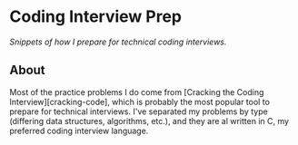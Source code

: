 # Coding Interview Prep

_Snippets of how I prepare for technical coding interviews._

## About
Most of the practice problems I do come from [Cracking the Coding Interview][cracking-code], which is probably the most
popular tool to prepare for technical interviews.
I've separated my problems by type (differing data structures, algorithms, etc.), and they are al written in C, my preferred
coding interview language.
